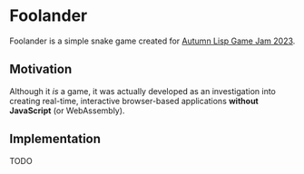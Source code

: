 # Foolander
Foolander is a simple snake game created for [Autumn Lisp Game Jam 2023](https://itch.io/jam/autumn-lisp-game-jam-2023).

## Motivation
Although it *is* a game, it was actually developed as an investigation into creating real-time, interactive browser-based applications **without JavaScript** (or WebAssembly).

## Implementation
TODO